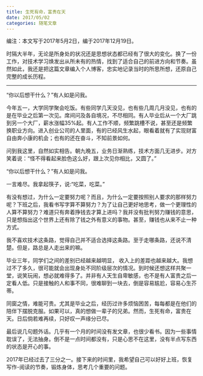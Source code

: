 ```yaml
---
title: 生死有命，富贵在天
date: 2017/05/02
categories: 随笔文章
---
```


编注：本文写于2017年5月2日，编于2017年12月19日。

时隔大半年，无论是所身处的状况还是思想状态都已经有了很大的变化。换了一份工作，对技术学习焕发出从所未有的热情，找到了适合自己的前进方向和节奏。虽然如此，我还是把这篇文章编入个人博客，忠实地记录当时的所思所想，还原自己完整的成长历程。

---
“你以后想干什么？”有人如是问我。

今年五一，大学同学聚会吃饭。有些同学几天没见，也有些几周几月没见，也有的是在毕业之后第一次见。席间问及各自境况，不尽相同。有人毕业后从一个大厂跳到另一个大厂，薪水涨幅35%起。有人工作不顺，频繁跳槽不说，甚至还是频繁换职业方向。进入创业公司的人里面，有的已经风生水起，眼看着就有了实现财富自由奔小康的机会；也有的还在奋斗，不知前景如何。

问到我这里，自然如实相告。朝九晚五，业务日渐熟练，技术方面几无进步。对方笑着说：“怪不得看起来脸色这么好，跟上次见你相比，又圆了。”

“你以后想干什么？”有人如是问我。

一言难尽。我拿起筷子，说:“吃菜，吃菜。”

有没有想过，为什么一定要努力呢？而且，为什么一定要按照别人要求的那样努力呢？下班之后，我看书写字算不算努力？为了让自己更好地思考，做一个更理性的人算不算努力？难道只有奔着挣钱去才算上进吗？我并没有批判努力赚钱的意思，只是想指出这个世界上还有除了钱之外有意义的事物。甚至，赚钱也从来不止一种方式。

我不喜欢技术这条路，觉得自己并不适合选择这条路。至于走哪条路，还说不清楚。但是，路总是人走出来的嘛。

毕业三年，同学们之间的差别已经越来越明显， 收入上的差距也越来越大。我想过不了多久，很可能就会出现身处不同阶级层次的情况。到时候还想这样共聚一堂，说笑玩闹，想必就难得多了。并非有人天生自卑敏感，也不是有人富贵之后一定看人低。只是接触的人和事不同，很难聊到一块去，倒是容易尴尬，容易心生芥蒂。

同窗之情，难能可贵。尤其是毕业之后，经历过许多烦恼困苦，每每都是在他们的陪伴下摆脱克服。如果可以，真的想做一辈子的兄弟。然而，生死有命，富贵在天。日后倘若难再续，只好叹一声缘分已尽。

最后说几句题外话。几乎有一个月的时间没有发文章，也很少看书。因为一些事情耽误了，无法抽身。倒不是一点时间都没有，只是心思不在这里，没有半点写东西的状态是开心的事。

2017年已经过去了三分之一。接下来的时间里，我希望自己可以好好上班，恢复写作-阅读的节奏，锻炼身体，思考几个重要的问题。
